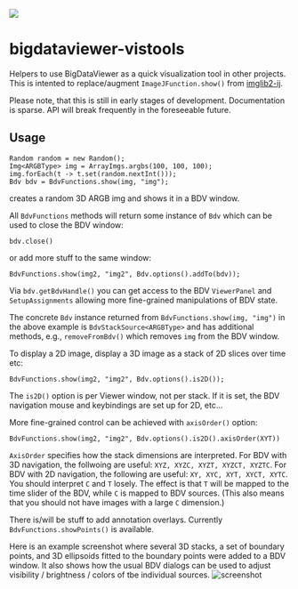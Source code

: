 [![](https://github.com/bigdataviewer/bigdataviewer-vistools/actions/workflows/build-main.yml/badge.svg)](https://github.com/bigdataviewer/bigdataviewer-vistools/actions/workflows/build-main.yml)

# bigdataviewer-vistools
Helpers to use BigDataViewer as a quick visualization tool in other projects.
This is intented to replace/augment `ImageJFunction.show()` from [imglib2-ij](https://github.com/imglib/imglib2-ij).

Please note, that this is still in early stages of development.
Documentation is sparse.
API will break frequently in the foreseeable future.

## Usage

```
Random random = new Random();
Img<ARGBType> img = ArrayImgs.argbs(100, 100, 100);
img.forEach(t -> t.set(random.nextInt()));
Bdv bdv = BdvFunctions.show(img, "img");
```
creates a random 3D ARGB img and shows it in a BDV window.

All `BdvFunctions` methods will return some instance of `Bdv` which can be used to close the BDV window:
```
bdv.close()
```
or add more stuff to the same window:
```
BdvFunctions.show(img2, "img2", Bdv.options().addTo(bdv));
```
Via `bdv.getBdvHandle()` you can get access to the BDV `ViewerPanel` and `SetupAssignments` allowing more fine-grained
manipulations of BDV state.

The concrete `Bdv` instance returned from `BdvFunctions.show(img, "img")` in the above example is `BdvStackSource<ARGBType>` and
has additional methods, e.g., `removeFromBdv()` which removes `img` from the BDV window.

To display a 2D image, display a 3D image as a stack of 2D slices over time etc:
```
BdvFunctions.show(img2, "img2", Bdv.options().is2D());
```
The `is2D()` option is per Viewer window, not per stack. If it is set, the BDV navigation mouse and keybindings are set up for 2D, etc...

More fine-grained control can be achieved with `axisOrder()` option:
```
BdvFunctions.show(img2, "img2", Bdv.options().is2D().axisOrder(XYT))
```
`AxisOrder` specifies how the stack dimensions are interpreted.
For BDV with 3D navigation, the follwoing are useful: `XYZ, XYZC, XYZT, XYZCT, XYZTC`.
For BDV with 2D navigation, the following are useful: `XY, XYC, XYT, XYCT, XYTC`.
You should interpret `C` and `T` losely. The effect is that `T` will be mapped to the time slider of the BDV,
while `C` is mapped to BDV sources.
(This also means that you should not have images with a large `C` dimension.)

There is/will be stuff to add annotation overlays. Currently `BdvFunctions.showPoints()` is available.

Here is an example screenshot where several 3D stacks, a set of boundary points, and 3D ellipsoids fitted to the boundary points were added to a BDV window. It also shows how the usual BDV dialogs can be used to adjust visibility / brightness / colors of tbe individual sources.
![screenshot](screenshot.png)
